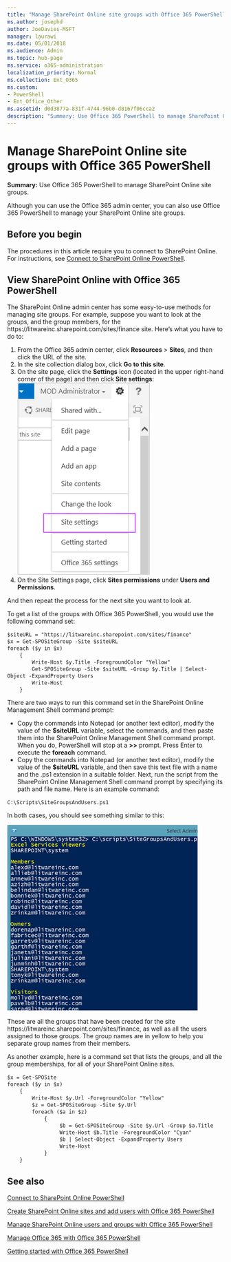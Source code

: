 ```yaml
---
title: "Manage SharePoint Online site groups with Office 365 PowerShell"
ms.author: josephd
author: JoeDavies-MSFT
manager: laurawi
ms.date: 05/01/2018
ms.audience: Admin
ms.topic: hub-page
ms.service: o365-administration
localization_priority: Normal
ms.collection: Ent_O365
ms.custom: 
- PowerShell
- Ent_Office_Other
ms.assetid: d0d3877a-831f-4744-96b0-d8167f06cca2
description: "Summary: Use Office 365 PowerShell to manage SharePoint Online site groups."
---
```


# Manage SharePoint Online site groups with Office 365 PowerShell

 **Summary:** Use Office 365 PowerShell to manage SharePoint Online site groups.
  
Although you can use the Office 365 admin center, you can also use Office 365 PowerShell to manage your SharePoint Online site groups.

## Before you begin

The procedures in this article require you to connect to SharePoint Online. For instructions, see [Connect to SharePoint Online PowerShell](https://docs.microsoft.com/en-us/powershell/sharepoint/sharepoint-online/connect-sharepoint-online?view=sharepoint-ps).

## View SharePoint Online with Office 365 PowerShell

The SharePoint Online admin center has some easy-to-use methods for managing site groups. For example, suppose you want to look at the groups, and the group members, for the https\://litwareinc.sharepoint.com/sites/finance site. Here’s what you have to do to:

1. From the Office 365 admin center, click **Resources** > **Sites**, and then click the URL of the site.
2. In the site collection dialog box, click **Go to this site**.
3. On the site page, click the **Settings** icon (located in the upper right-hand corner of the page) and then click **Site settings**:</br>
![SharePoint Online site settings](images/spo-site-settings.png)</br>
4. On the Site Settings page, click **Sites permissions** under **Users and Permissions**.

And then repeat the process for the next site you want to look at.

To get a list of the groups with Office 365 PowerShell, you would use the following command set:

```
$siteURL = "https://litwareinc.sharepoint.com/sites/finance"
$x = Get-SPOSiteGroup -Site $siteURL
foreach ($y in $x)
    {
        Write-Host $y.Title -ForegroundColor "Yellow"
        Get-SPOSiteGroup -Site $siteURL -Group $y.Title | Select-Object -ExpandProperty Users
        Write-Host
    }
```

There are two ways to run this command set in the SharePoint Online Management Shell command prompt:

- Copy the commands into Notepad (or another text editor), modify the value of the **$siteURL** variable, select the commands, and then paste them into the SharePoint Online Management Shell command prompt. When you do, PowerShell will stop at a **>>** prompt. Press Enter to execute the **foreach** command.</br>
- Copy the commands into Notepad (or another text editor), modify the value of the **$siteURL** variable, and then save this text file with a name and the .ps1 extension in a suitable folder. Next, run the script from the SharePoint Online Management Shell command prompt by specifying its path and file name. Here is an example command:

```
C:\Scripts\SiteGroupsAndUsers.ps1
```

In both cases, you should see something similar to this:

![SharePoint Online site groups](images/SPO-site-groups.png)

These are all the groups that have been created for the site https\://litwareinc.sharepoint.com/sites/finance, as well as all the users assigned to those groups. The group names are in yellow to help you separate group names from their members.

As another example, here is a command set that lists the groups, and all the group memberships, for all of your SharePoint Online sites.

```
$x = Get-SPOSite
foreach ($y in $x)
    {
        Write-Host $y.Url -ForegroundColor "Yellow"
        $z = Get-SPOSiteGroup -Site $y.Url
        foreach ($a in $z)
            {
                 $b = Get-SPOSiteGroup -Site $y.Url -Group $a.Title 
                 Write-Host $b.Title -ForegroundColor "Cyan"
                 $b | Select-Object -ExpandProperty Users
                 Write-Host
            }
    }
```
    
## See also

[Connect to SharePoint Online PowerShell](https://docs.microsoft.com/en-us/powershell/sharepoint/sharepoint-online/connect-sharepoint-online?view=sharepoint-ps)

[Create SharePoint Online sites and add users with Office 365 PowerShell](create-sharepoint-sites-and-add-users-with-powershell.md)

[Manage SharePoint Online users and groups with Office 365 PowerShell](manage-sharepoint-users-and-groups-with-powershell.md)

[Manage Office 365 with Office 365 PowerShell](manage-office-365-with-office-365-powershell.md)
  
[Getting started with Office 365 PowerShell](getting-started-with-office-365-powershell.md)

